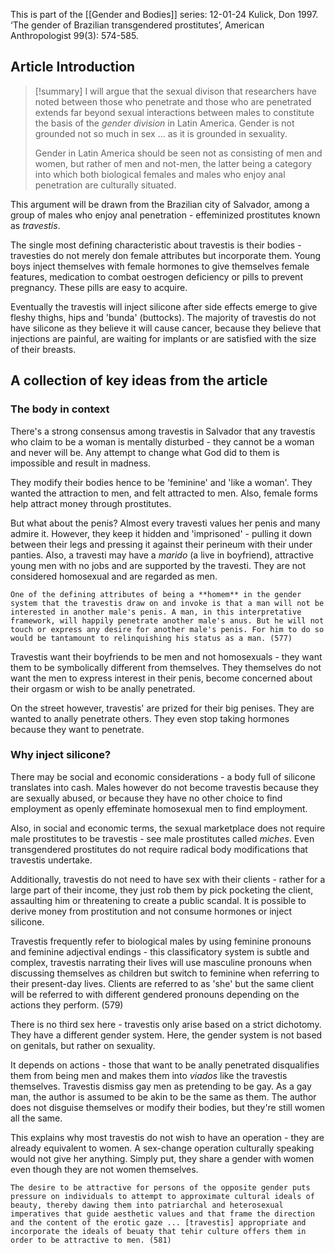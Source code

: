 This is part of the [[Gender and Bodies]] series:
12-01-24
Kulick, Don 1997. ‘The gender of Brazilian transgendered prostitutes’, American Anthropologist 99(3): 574-585.

## Article Introduction

>[!summary]
>I will argue that the sexual divison that researchers have noted between those who penetrate and those who are penetrated extends far beyond sexual interactions between males to constitute the basis of the *gender division* in Latin America. Gender is not grounded not so much in sex ... as it is grounded in sexuality.
>
>Gender in Latin America should be seen not as consisting of men and women, but rather of men and not-men, the latter being a category into which both biological females and males who enjoy anal penetration are culturally situated.

This argument will be drawn from the Brazilian city of Salvador, among a group of males who enjoy anal penetration - effeminized prostitutes known as *travestis*.

The single most defining characteristic about travestis is their bodies - travesties do not merely don female attributes but incorporate them. Young boys inject themselves with female hormones to give themselves female features, medication to combat oestrogen deficiency or pills to prevent pregnancy. These pills are easy to acquire.

Eventually the travestis will inject silicone after side effects emerge to give fleshy thighs, hips and 'bunda' (buttocks). The majority of travestis do not have silicone as they believe it will cause cancer, because they believe that injections are painful, are waiting for implants or are satisfied with the size of their breasts.

## A collection of key ideas from the article

### The body in context

There's a strong consensus among travestis in Salvador that any travestis who claim to be a woman is mentally disturbed - they cannot be a woman and never will be. Any attempt to change what God did to them is impossible and result in madness.

They modify their bodies hence to be 'feminine' and 'like a woman'. They wanted the attraction to men, and felt attracted to men. Also, female forms help attract money through prostitutes.

But what about the penis? Almost every travesti values her penis and many admire it. However, they keep it hidden and 'imprisoned' - pulling it down between their legs and pressing it against their perineum with their under panties. Also, a travesti may have a *marido* (a live in boyfriend), attractive young men with no jobs and are supported by the travesti. They are not considered homosexual and are regarded as men.

```ad-quote
One of the defining attributes of being a **homem** in the gender system that the travestis draw on and invoke is that a man will not be interested in another male's penis. A man, in this interpretative framework, will happily penetrate another male's anus. But he will not touch or express any desire for another male's penis. For him to do so would be tantamount to relinquishing his status as a man. (577)
```

Travestis want their boyfriends to be men and not homosexuals - they want them to be symbolically different from themselves. They themselves do not want the men to express interest in their penis, become concerned about their orgasm or wish to be anally penetrated.

On the street however, travestis' are prized for their big penises. They are wanted to anally penetrate others. They even stop taking hormones because they want to penetrate.

### Why inject silicone?

There may be social and economic considerations - a body full of silicone translates into cash. Males however do not become travestis because they are sexually abused, or because they have no other choice to find employment as openly effeminate homosexual men to find employment.

Also, in social and economic terms, the sexual marketplace does not require male prostitutes to be travestis - see male prostitutes called *miches*. Even transgendered prostitutes do not require radical body modifications that travestis undertake.

Additionally, travestis do not need to have sex with their clients - rather for a large part of their income, they just rob them by pick pocketing the client, assaulting him or threatening to create a public scandal. It is possible to derive money from prostitution and not consume hormones or inject silicone.


Travestis frequently refer to biological males by using feminine pronouns and feminine adjectival endings - this classificatory system is subtle and complex, travestis narrating their lives will use masculine pronouns when discussing themselves as children but switch to feminine when referring to their present-day lives. Clients are referred to as 'she' but the same client will be referred to with different gendered pronouns depending on the actions they perform. (579)

There is no third sex here - travestis only arise based on a strict dichotomy. They have a different gender system. Here, the gender system is not based on genitals, but rather on sexuality.

It depends on actions - those that want to be anally penetrated disqualifies them from being men and makes them into *viados* like the travestis themselves. Travestis dismiss gay men as pretending to be gay. As a gay man, the author is assumed to be akin to be the same as them. The author does not disguise themselves or modify their bodies, but they're still women all the same.

This explains why most travestis do not wish to have an operation - they are already equivalent to women. A sex-change operation culturally speaking would not give her anything. Simply put, they share a gender with women even though they are not women themselves.

```ad-quote
The desire to be attractive for persons of the opposite gender puts pressure on individuals to attempt to approximate cultural ideals of beauty, thereby dawing them into patriarchal and heterosexual imperatives that guide aesthetic values and that frame the direction and the content of the erotic gaze ... [travestis] appropriate and incorporate the ideals of beuaty that tehir culture offers them in order to be attractive to men. (581)


```
